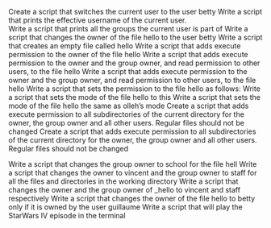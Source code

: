 Create a script that switches the current user to the user betty
Write a script that prints the effective username of the current user.	
Write a script that prints all the groups the current user is part of
Write a script that changes the owner of the file hello to the user betty
Write a script that creates an empty file called hello
Write a script that adds execute permission to the owner of the file hello
Write a script that adds execute permission to the owner and the group owner, and read permission to other users, to the file hello
Write a script that adds execute permission to the owner and the group owner, and read permission to other users, to the file hello
Write a script that sets the permission to the file hello as follows:
Write a script that sets the mode of the file hello to this
Write a script that sets the mode of the file hello the same as olleh’s mode
Create a script that adds execute permission to all subdirectories of the current directory for the owner, the group owner and all other users. Regular files should not be changed
Create a script that adds execute permission to all subdirectories of the current directory for the owner, the group owner and all other users. Regular files should not be changed

Write a script that changes the group owner to school for the file hell
Write a script that changes the owner to vincent and the group owner to staff for all the files and directories in the working directory
Write a script that changes the owner and the group owner of _hello to vincent and staff respectively
Write a script that changes the owner of the file hello to betty only if it is owned by the user guillaume
Write a script that will play the StarWars IV episode in the terminal

